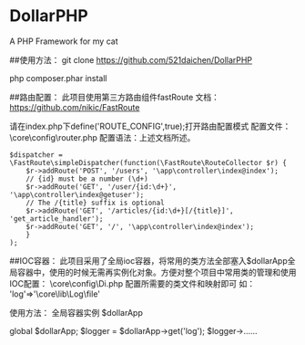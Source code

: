 # DollarPHP
A PHP Framework for my cat

##使用方法：
git clone https://github.com/521daichen/DollarPHP

php composer.phar install

##路由配置：
此项目使用第三方路由组件fastRoute
文档：
https://github.com/nikic/FastRoute

请在index.php下define('ROUTE_CONFIG',true);打开路由配置模式
配置文件：\core\config\router.php
配置语法：上述文档所述。
```
$dispatcher = \FastRoute\simpleDispatcher(function(\FastRoute\RouteCollector $r) {
    $r->addRoute('POST', '/users', '\app\controller\index@index');
    // {id} must be a number (\d+)
    $r->addRoute('GET', '/user/{id:\d+}', '\app\controller\index@getuser');
    // The /{title} suffix is optional
    $r->addRoute('GET', '/articles/{id:\d+}[/{title}]', 'get_article_handler');
    $r->addRoute('GET', '/', '\app\controller\index@index');
    }
);
```


##IOC容器：
此项目采用了全局ioc容器，将常用的类方法全部塞入$dollarApp全局容器中，使用的时候无需再实例化对象。方便对整个项目中常用类的管理和使用
IOC配置：
\core\config\Di.php
配置所需要的类文件和映射即可 如：
 'log'=>'\core\lib\Log\file'

使用方法：
全局容器实例 $dollarApp

global $dollarApp;
$logger = $dollarApp->get('log');
$logger->......



